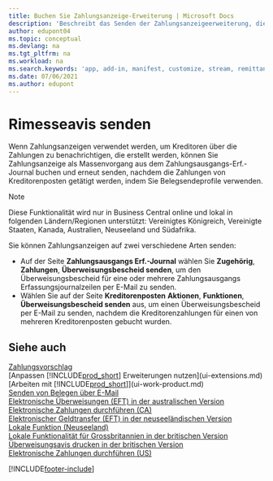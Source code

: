 ```yaml
---
title: Buchen Sie Zahlungsanzeige-Erweiterung | Microsoft Docs
description: 'Beschreibt das Senden der Zahlungsanzeigeerweiterung, die das Buchen und das Neuversenden der Zahlungsanzeige aus dem Zahlungsausgangs Erf.-Journal und den Kreditorenposten zulassen.'
author: edupont04
ms.topic: conceptual
ms.devlang: na
ms.tgt_pltfrm: na
ms.workload: na
ms.search.keywords: 'app, add-in, manifest, customize, stream, remittance, advice'
ms.date: 07/06/2021
ms.author: edupont
---
```

# Rimesseavis senden

Wenn Zahlungsanzeigen verwendet werden, um Kreditoren über die Zahlungen zu benachrichtigen, die erstellt werden, können Sie Zahlungsanzeige als Massenvorgang aus dem Zahlungsausgangs-Erf.-Journal buchen und erneut senden, nachdem die Zahlungen von Kreditorenposten getätigt werden, indem Sie Belegsendeprofile verwenden.

> [!NOTE]
> Diese Funktionalität wird nur in Business Central online und lokal in folgenden Ländern/Regionen unterstützt: Vereinigtes Königreich, Vereinigte Staaten, Kanada, Australien, Neuseeland und Südafrika.  

Sie können Zahlungsanzeigen auf zwei verschiedene Arten senden:

* Auf der Seite **Zahlungsausgangs Erf.-Journal** wählen Sie **Zugehörig**, **Zahlungen**, **Überweisungsbescheid senden**, um den Überweisungsbescheid für eine oder mehrere Zahlungsausgangs Erfassungsjournalzeilen per E-Mail zu senden.
* Wählen Sie auf der Seite **Kreditorenposten** **Aktionen**, **Funktionen**, **Überweisungsbescheid senden** aus, um einen Überweisungsbescheid per E-Mail zu senden, nachdem die Kreditorenzahlungen für einen von mehreren Kreditorenposten gebucht wurden.

## Siehe auch

[Zahlungsvorschlag](payables-how-suggest-vendor-payments.md)  
[Anpassen [!INCLUDE[prod_short](includes/prod_short.md)] Erweiterungen nutzen](ui-extensions.md)  
[Arbeiten mit [!INCLUDE[prod_short](includes/prod_short.md)]](ui-work-product.md)  
[Senden von Belegen über E-Mail](ui-how-send-documents-email.md)  
[Elektronische Überweisungen (EFT) in der australischen Version](localfunctionality/australia/electronic-funds-transfer-eft-.md)  
[Elektronische Zahlungen durchführen (CA)](finance-make-payments-with-bank-data-conversion-service-or-sepa-credit-transfer.md#exporting-payments-to-a-bank-file)  
[Elektronischer Geldtransfer (EFT) in der neuseeländischen Version](localfunctionality/newzealand/electronic-funds-transfer-eft-.md)  
[Lokale Funktion (Neuseeland)](localfunctionality/newzealand/new-zealand-local-functionality.md)  
[Lokale Funktionalität für Grossbritannien in der britischen Version](localfunctionality/unitedkingdom/united-kingdom-local-functionality.md)  
[Überweisungsavis drucken in der britischen Version](localfunctionality/unitedkingdom/how-to-print-remittance-advice.md)  
[Elektronische Zahlungen durchführen (US)](finance-make-payments-with-bank-data-conversion-service-or-sepa-credit-transfer.md#exporting-payments-to-a-bank-file)  
  

[!INCLUDE[footer-include](includes/footer-banner.md)]
